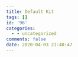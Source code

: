 ```yaml
---
title: Default Kit
tags: []
id: '96'
categories:
  - - uncategorized
comments: false
date: 2020-04-03 21:40:47
---
```

